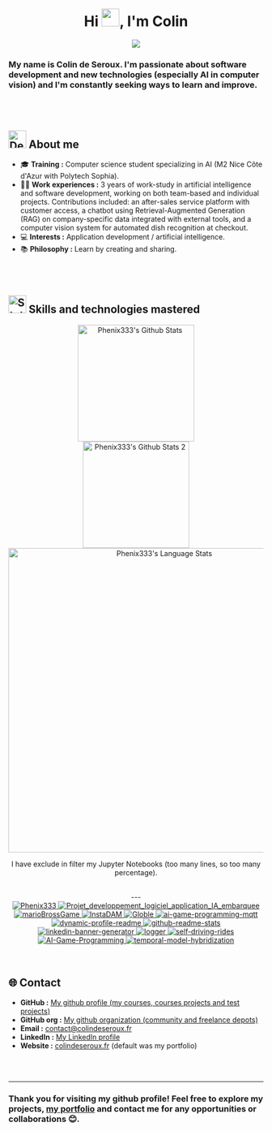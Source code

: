 <h1 align="center">
      <b>Hi <img src="https://media.giphy.com/media/hvRJCLFzcasrR4ia7z/giphy.gif" width="35"/>, I'm Colin</b>
</h1>

<p align="center">
      <a>
            <img src="https://readme-typing-svg.herokuapp.com?font=Time+New+Roman&amp;color=cyan&amp;size=25&amp;center=true&amp;vCenter=true&amp;width=1000&amp;height=100&amp;lines=Hello+world+♥+!++;Colin+de+Seroux+alias+Phénix333;Computer+Science+Student+in+AI;M2+Artificial+Intelligence+and+Data+Engeneering+with+Polytech"/>
      </a>
</p>

### My name is Colin de Seroux. I'm passionate about software development and new technologies (especially AI in computer vision) and I'm constantly seeking ways to learn and improve.

<br/>
<br/>

## <img alt="Dev gif" src="https://github.com/Phenix333/Phenix333/blob/main/assets/dev.gif?raw=true" width="35"/> About me

- 🎓 **Training :** Computer science student specializing in AI (M2 Nice Côte d'Azur with Polytech Sophia).
- 🧑‍💻 **Work experiences :** 3 years of work-study in artificial intelligence and software development, working on both team-based and individual projects. Contributions included: an after-sales service platform with customer access, a chatbot using Retrieval-Augmented Generation (RAG) on company-specific data integrated with external tools, and a computer vision system for automated dish recognition at checkout.
- 💻 **Interests :** Application development / artificial intelligence.
- 📚 **Philosophy :** Learn by creating and sharing.

<br/>
<br/>

## <img alt="Stats gif" src="https://media.giphy.com/media/iY8CRBdQXODJSCERIr/giphy.gif" width="35"/> Skills and technologies mastered

<div align="center">
      <div align="center">
            <div>
                  <div>
                        <img alt="Phenix333's Github Stats" height="230px" src="https://github-stats.colindeseroux.fr/?username=Phenix333&amp;locale=en&amp;theme=tokyonight&amp;rank_icon=github&amp;border_color=2e4058"/>
                  </div>
                  <div>
                        <img alt="Phenix333's Github Stats 2" height="210px" src="https://github-readme-streak-stats-colin-de-serouxs-projects.vercel.app/?user=Phenix333&amp;theme=tokyonight-duo&amp;border=2E4058&amp;background=1A1B27"/>
                  </div>
                  <div>
                        <img alt="Phenix333's Language Stats" height="600px" src="https://github-stats.colindeseroux.fr/top-langs?username=Phenix333&amp;langs_count=100&amp;exclude_repo=S5-AR&amp;hide=makefile,blade,purebasic,cmake,perl,llvm,rust,hack,ruby,objective-c,batchfile,jupyter%20notebook&amp;layout=donut&amp;local=en&amp;theme=tokyonight&amp;border_color=2e4058"/>
                        <p>
                              I have exclude in filter my Jupyter Notebooks (too many lines, so too many percentage).
                        </p>
                  </div>
            </div>
      </div>
      <br/>
      ---
      <br/>
      <div id="repos">
            <a href="https://github.com/Phenix333/Phenix333">
                  <img alt="Phenix333" src="https://github-stats.colindeseroux.fr/pin/?username=Phenix333&amp;repo=Phenix333&amp;theme=tokyonight&amp;border_color=2e4058"/>
            </a>
            <a href="https://github.com/Phenix333/Projet_developpement_logiciel_application_IA_embarquee">
                  <img alt="Projet_developpement_logiciel_application_IA_embarquee" src="https://github-stats.colindeseroux.fr/pin/?username=Phenix333&amp;repo=Projet_developpement_logiciel_application_IA_embarquee&amp;theme=tokyonight&amp;border_color=2e4058"/>
            </a>
            <a href="https://github.com/H4znow/marioBrossGame">
                  <img alt="marioBrossGame" src="https://github-stats.colindeseroux.fr/pin/?username=H4znow&amp;repo=marioBrossGame&amp;theme=tokyonight&amp;border_color=2e4058"/>
            </a>
            <a href="https://github.com/Pierrad/InstaDAM">
                  <img alt="InstaDAM" src="https://github-stats.colindeseroux.fr/pin/?username=Pierrad&amp;repo=InstaDAM&amp;theme=tokyonight&amp;border_color=2e4058"/>
            </a>
            <a href="https://github.com/Zeidxn/Globle">
                  <img alt="Globle" src="https://github-stats.colindeseroux.fr/pin/?username=Zeidxn&amp;repo=Globle&amp;theme=tokyonight&amp;border_color=2e4058"/>
            </a>
            <a href="https://github.com/colindeseroux/ai-game-programming-mqtt">
                  <img alt="ai-game-programming-mqtt" src="https://github-stats.colindeseroux.fr/pin/?username=colindeseroux&amp;repo=ai-game-programming-mqtt&amp;theme=tokyonight&amp;border_color=2e4058"/>
            </a>
            <a href="https://github.com/colindeseroux/dynamic-profile-readme">
                  <img alt="dynamic-profile-readme" src="https://github-stats.colindeseroux.fr/pin/?username=colindeseroux&amp;repo=dynamic-profile-readme&amp;theme=tokyonight&amp;border_color=2e4058"/>
            </a>
            <a href="https://github.com/colindeseroux/github-readme-stats">
                  <img alt="github-readme-stats" src="https://github-stats.colindeseroux.fr/pin/?username=colindeseroux&amp;repo=github-readme-stats&amp;theme=tokyonight&amp;border_color=2e4058"/>
            </a>
            <a href="https://github.com/colindeseroux/linkedin-banner-generator">
                  <img alt="linkedin-banner-generator" src="https://github-stats.colindeseroux.fr/pin/?username=colindeseroux&amp;repo=linkedin-banner-generator&amp;theme=tokyonight&amp;border_color=2e4058"/>
            </a>
            <a href="https://github.com/colindeseroux/logger">
                  <img alt="logger" src="https://github-stats.colindeseroux.fr/pin/?username=colindeseroux&amp;repo=logger&amp;theme=tokyonight&amp;border_color=2e4058"/>
            </a>
            <a href="https://github.com/colindeseroux/self-driving-rides">
                  <img alt="self-driving-rides" src="https://github-stats.colindeseroux.fr/pin/?username=colindeseroux&amp;repo=self-driving-rides&amp;theme=tokyonight&amp;border_color=2e4058"/>
            </a>
            <a href="https://github.com/varix33/AI-Game-Programming">
                  <img alt="AI-Game-Programming" src="https://github-stats.colindeseroux.fr/pin/?username=varix33&amp;repo=AI-Game-Programming&amp;theme=tokyonight&amp;border_color=2e4058"/>
            </a>
            <a href="https://github.com/Phenix333/temporal-model-hybridization">
                  <img alt="temporal-model-hybridization" src="https://github-stats.colindeseroux.fr/pin/?username=Phenix333&amp;repo=temporal-model-hybridization&amp;theme=tokyonight&amp;border_color=2e4058"/>
            </a>
      </div>
</div>

<br/>
<br/>

## 🌐 Contact

- **GitHub :** [My github profile (my courses, courses projects and test projects)](https://github.com/Phenix333)
- **GitHub org :** [My github organization (community and freelance depots)](https://github.com/colindeseroux)
- **Email :** [contact@colindeseroux.fr](mailto:contact@colindeseroux.fr)
- **LinkedIn :** [My LinkedIn profile](https://www.linkedin.com/in/colin-de-seroux)
- **Website :** [colindeseroux.fr](https://colindeseroux.fr) (default was my portfolio)

<br/>
<br/>

---

### Thank you for visiting my github profile! Feel free to explore my projects, [my portfolio](https://colindeseroux.fr) and contact me for any opportunities or collaborations 😊.
